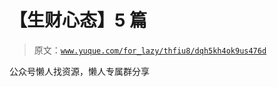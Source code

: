 # 【生财心态】5 篇

> 原文：[`www.yuque.com/for_lazy/thfiu8/dqh5kh4ok9us476d`](https://www.yuque.com/for_lazy/thfiu8/dqh5kh4ok9us476d)



公众号懒人找资源，懒人专属群分享